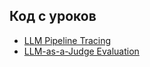 ## Код с уроков

- [LLM Pipeline Tracing](/modules/06_EXPERIMENTS/01_tracing/code.py)
- [LLM-as-a-Judge Evaluation](/modules/06_EXPERIMENTS/02_evaluation/code.py)
